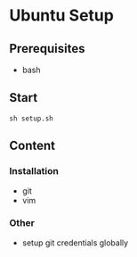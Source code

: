 # Ubuntu Setup

## Prerequisites
* bash

## Start 
```
sh setup.sh
```

## Content
### Installation
* git
* vim

### Other
* setup git credentials globally
